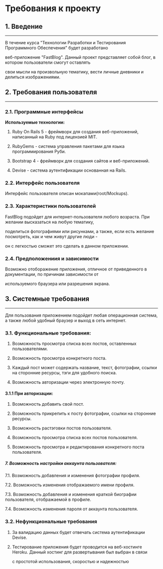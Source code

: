# Требования к проекту

## 1. Введение
--------------------------------

В течение курса "Технологии Разработки и Тестирования Программного Обеспечения" будет разработано 

веб-приложение "FastBlog". Данный проект представляет собой блог, в котором пользователи смогут оставлять 

свои мысли на произвольную тематику, вести личные дневники и делиться изображениями.


## 2. Требования пользователя
--------------------------------

### 2.1. Программные интерфейсы

**Используемые технологии:**

1. Ruby On Rails 5 - фреймворк для создания веб-приложений, написанный на Ruby под лицензией MIT.

2. RubyGems - система управления пакетами для языка программирования Руби.

3. Bootstrap 4 - фреймворк для создания сайтов и веб-приложений.

4. Devise - система аутентификации основанная на Rails.

### 2.2. Интерфейс пользователя

Интерфейс пользователя описан мокапами(root/Mockups).

### 2.3. Характеристики пользователей

FastBlog подойдет для интернет-пользователя любого возраста. При желании высказаться на любую тематику,

поделиться фотографиями или рисунками, а также, если есть желание посмотреть, как и чем живут другие люди - 

он с легкостью сможет это сделать в данном приложении.

### 2.4. Предположениия и зависимости

Возможно отоборажение приложения, отличное от приведенного в документации, по причинам зависимости от

используемого браузера или разрешения экрана.

## 3. Системные требования
--------------------------------
Для пользования приложением подойдет любая операционная система, а также любой удобный браузер и выход
в сеть интернет.

### 3.1. Функциональные требования:

1. Возможность просмотра списка всех постов, оставленных пользователями.

2. Возможность просмотра конкретного поста.

3. Каждый пост может содержать название, текст, фотографии, ссылки на сторонние ресурсы, тэги для удобного поиска.

3. Возможность авторизации через электронную почту.

#### 3.1.1 При авторизации:

1. Возможность добавить свой пост.

2. Возможность прикрепить к посту фотографии, ссылки на сторонние ресурсы.

4. Возможность растэговки постов пользователя.

5. Возможность просмотра списка всех постов пользователя.

6. Возможность просмотра и редактирования конкретного поста пользователя.

##### 7. Возможность настройки аккаунта пользователя:

7.1. Возможность добавления и изменения фотографии профиля.

7.2. Возможность изменения отображаемого имени профиля.

7.3. Возможность добавления и изменения краткой биографии пользователя, отображаемой в профиле.

7.4. Возможность изменения пароля от аккаунта пользователя.

### 3.2. Нефункциональные требования

1. За валидацию данных будет отвечать система аутентификации Devise.

2. Тестирование приложения будет проводится на веб-хостинге Heroku. Данный хостинг для развертывания был выбран в связи

   с простотой использования, скоростью и надежностью









